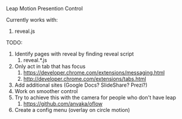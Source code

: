 Leap Motion Presention Control

Currently works with:
1. reveal.js

TODO:
1. Identify pages with reveal by finding reveal script
    1. reveal.\*.js
2. Only act in tab that has focus
    1. https://developer.chrome.com/extensions/messaging.html
    2. http://developer.chrome.com/extensions/tabs.html
3. Add additional sites (Google Docs? SlideShare? Prezi?)
4. Work on smoother control
5. Try to achieve this with the camera for people who don't have leap
    1. https://github.com/anvaka/oflow
6. Create a config menu (overlay on circle motion)

